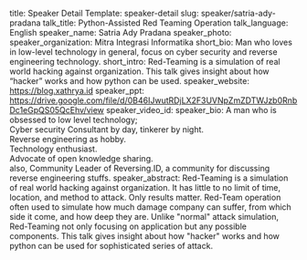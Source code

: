 title: Speaker Detail
Template: speaker-detail
slug: speaker/satria-ady-pradana
talk_title: Python-Assisted Red Teaming Operation
talk_language: English
speaker_name: Satria Ady Pradana
speaker_photo: 
speaker_organization: Mitra Integrasi Informatika
short_bio: Man who loves in low-level technology in general, focus on cyber security and reverse engineering technology.
short_intro: Red-Teaming is a simulation of real world hacking against organization. This talk gives insight about how “hacker” works and how python can be used.
speaker_website: https://blog.xathrya.id
speaker_ppt: https://drive.google.com/file/d/0B46IJwutRDjLX2F3UVNpZmZDTWJzb0RnbDc1eGpQS05QcEhv/view
speaker_video_id: 
speaker_bio: A man who is obsessed to low level technology; <br>Cyber security Consultant by day, tinkerer by night. <br>Reverse engineering as hobby. <br>Technology enthusiast. <br>Advocate of open knowledge sharing. <br>also, Community Leader of Reversing.ID, a community for discussing reverse engineering stuffs.
speaker_abstract: Red-Teaming is a simulation of real world hacking against organization. It has little to no limit of time, location, and method to attack. Only results matter. Red-Team operation often used to simulate how much damage company can suffer, from which side it come, and how deep they are. Unlike "normal" attack simulation, Red-Teaming not only focusing on application but any possible components.
    This talk gives insight about how "hacker" works and how python can be used for sophisticated series of attack.

